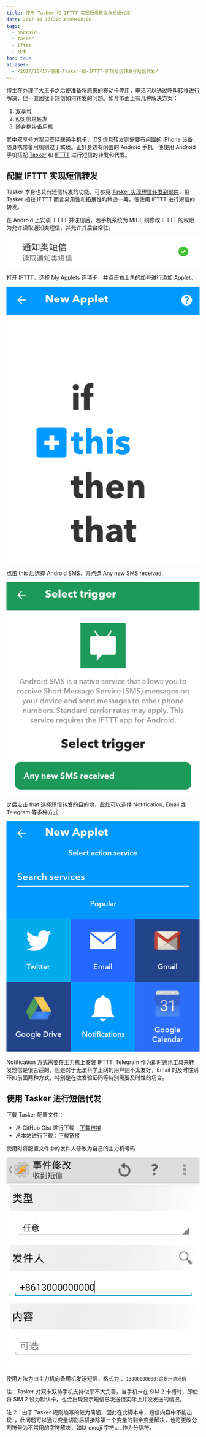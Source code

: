 ```yaml
---
title: 使用 Tasker 和 IFTTT 实现短信转发与短信代发
date: 2017-10-17T20:16:09+08:00
tags:
  - android
  - tasker
  - ifttt
  - 技术
toc: true
aliases:
  - /2017/10/17/使用-Tasker-和-IFTTT-实现短信转发与短信代发/
---
```


博主在办理了大王卡之后便准备将原来的移动卡停用，电话可以通过呼叫转移进行解决，但一直困扰于短信如何转发的问题。如今市面上有几种解决方案：

1.  [双享号](http://www.186life.com)
2.  [iOS 信息转发](https://support.apple.com/zh-cn/HT204681)
3.  随身携带备用机

其中双享号方案只支持联通手机卡，iOS 信息转发则需要有闲置的 iPhone 设备，随身携带备用机则过于繁琐。正好身边有闲置的 Android 手机，便使用 Android 手机搭配 [Tasker](https://play.google.com/store/apps/details?id=net.dinglisch.android.taskerm) 和 [IFTTT](https://ifttt.com) 进行短信的转发和代发。

<!--more-->

## 配置 IFTTT 实现短信转发

Tasker 本身也具有短信转发的功能，可参见 [Tasker 实现短信转发到邮件](http://www.jianshu.com/p/287869c6486f)，但 Tasker 相较 IFTTT 而言易用性和拓展性均稍逊一筹，便使用 IFTTT 进行短信的转发。

在 Android 上安装 IFTTT 并注册后，若手机系统为 MIUI, 则修改 IFTTT 的权限为允许读取通知类短信，并允许其后台常驻。

![修改权限](./Screenshot_1.png)

打开 IFTTT，选择 My Applets 选项卡，并点击右上角的加号进行添加 Applet。

![添加新 Applet](./Screenshot_2.png)

点击 this 后选择 Android SMS，并点选 Any new SMS received.

![Android SMS](./Screenshot_3.png)

之后点击 that 选择短信转发的目的地，此处可以选择 Notification, Email 或 Telegram 等多种方式

![选择 that](./Screenshot_4.png)

Notification 方式需要在主力机上安装 IFTTT, Telegram 作为即时通讯工具来转发短信是很合适的，但是对于无法科学上网的用户则不太友好，Email 的及时性则不如前面两种方式，特别是在收发验证码等特别需要及时性的场合。

## 使用 Tasker 进行短信代发

下载 Tasker 配置文件：

- 从 GitHub Gist 进行下载：[下载链接](https://gist.github.com/seedgou/3a00b42275ce6363af1d185455b92059)
- 从本站进行下载：[下载链接](./SMS_forwarding.prf.xml)

使用时将配置文件中的发件人修改为自己的主力机号码

![修改手机号码](./Screenshot_5.png)

使用方法为由主力机向备用机发送短信，格式为：
`13000000000:这是示范短信`

注：Tasker 对双卡双待手机支持似乎不大完善，当手机卡在 SIM 2 卡槽时，即使将 SIM 2 设为默认卡，也会出现显示短信已发送但实际上并没发送的情况。

注 2：由于 Tasker 规则编写的较为简陋，因此在此脚本中，短信内容中不能出现`:`，此问题可以通过变量切割后拼接除第一个变量的剩余变量解决，也可更改分割符号为不常用的字符解决，如以 emoji 字符`🇦🇱`作为分隔符。
